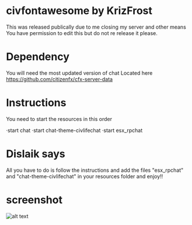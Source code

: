 # civfontawesome by KrizFrost
This was released publically due to me closing my server and other means You have permission to edit this but do not re release it please.
# Dependency
You will need the most updated version of chat Located here https://github.com/citizenfx/cfx-server-data
# Instructions
You need to start the resources in this order

·start chat
·start chat-theme-civlifechat
·start esx_rpchat
# Dislaik says
All you have to do is follow the instructions and add the files "esx_rpchat" and "chat-theme-civlifechat" in your resources folder and enjoy!!

# screenshot
![alt text](https://i.imgur.com/wKuSDv4.png)
